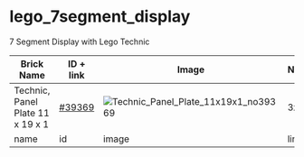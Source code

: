 # lego_7segment_display
7 Segment Display with Lego Technic



| Brick Name  | ID + link | Image | Needed |
| ------------- | ------------- | --- | --- |
| Technic, Panel Plate 11 x 19 x 1 | [#39369](https://s.click.aliexpress.com/e/_oooao2c) | ![Technic_Panel_Plate_11x19x1_no39369](https://github.com/user-attachments/assets/48c55f2a-06a3-4285-83cd-eb081d0b105b)  | 3x |
| name  | id  | image | link |

